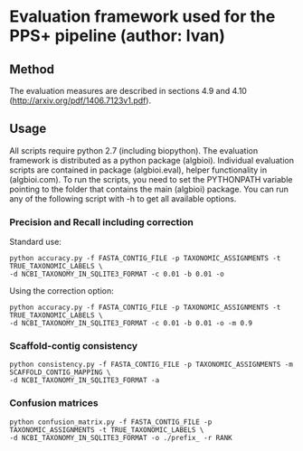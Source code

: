 # Evaluation framework used for the PPS+ pipeline (author: Ivan)

## Method
The evaluation measures are described in sections 4.9 and 4.10 (http://arxiv.org/pdf/1406.7123v1.pdf).

## Usage

All scripts require python 2.7 (including biopython). The evaluation framework is distributed as a python package (algbioi).
Individual evaluation scripts are contained in package (algbioi.eval), helper functionality in (algbioi.com). To run
the scripts, you need to set the PYTHONPATH variable pointing to the folder that contains the main (algbioi) package.
You can run any of the following script with -h to get all available options.

### Precision and Recall including correction

Standard use:
```
python accuracy.py -f FASTA_CONTIG_FILE -p TAXONOMIC_ASSIGNMENTS -t TRUE_TAXONOMIC_LABELS \
-d NCBI_TAXONOMY_IN_SQLITE3_FORMAT -c 0.01 -b 0.01 -o
```

Using the correction option:
```
python accuracy.py -f FASTA_CONTIG_FILE -p TAXONOMIC_ASSIGNMENTS -t TRUE_TAXONOMIC_LABELS \
-d NCBI_TAXONOMY_IN_SQLITE3_FORMAT -c 0.01 -b 0.01 -o -m 0.9
```


### Scaffold-contig consistency
```
python consistency.py -f FASTA_CONTIG_FILE -p TAXONOMIC_ASSIGNMENTS -m SCAFFOLD_CONTIG_MAPPING \
-d NCBI_TAXONOMY_IN_SQLITE3_FORMAT -a
```

### Confusion matrices
```
python confusion_matrix.py -f FASTA_CONTIG_FILE -p TAXONOMIC_ASSIGNMENTS -t TRUE_TAXONOMIC_LABELS \
-d NCBI_TAXONOMY_IN_SQLITE3_FORMAT -o ./prefix_ -r RANK
```
